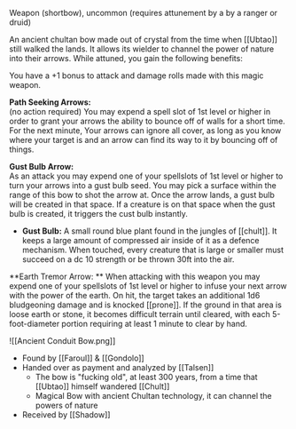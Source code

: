 Weapon (shortbow), uncommon (requires attunement by a by a ranger or druid)

An ancient chultan bow made out of crystal from the time when [[Ubtao]] still walked the lands. It allows its wielder to channel the power of nature into their arrows. While attuned, you gain the following benefits:

You have a +1 bonus to attack and damage rolls made with this magic weapon.  
  
**Path Seeking Arrows:**  
(no action required) You may expend a spell slot of 1st level or higher in order to grant your arrows the ability to bounce off of walls for a short time. For the next minute, Your arrows can ignore all cover, as long as you know where your target is and an arrow can find its way to it by bouncing off of things.

**Gust Bulb Arrow:**  
As an attack you may expend one of your spellslots of 1st level or higher to turn your arrows into a gust bulb seed. You may pick a surface within the range of this bow to shot the arrow at. Once the arrow lands, a gust bulb will be created in that space. If a creature is on that space when the gust bulb is created, it triggers the cust bulb instantly.  
- **Gust Bulb:**
	A small round blue plant found in the jungles of [[chult]]. It keeps a large amount of compressed air inside of it as a defence mechanism. When touched, every creature that is large or smaller must succeed on a dc 10 strength or be thrown 30ft into the air.

**Earth Tremor Arrow: **
When attacking with this weapon you may expend one of your spellslots of 1st level or higher to infuse your next arrow with the power of the earth. On hit, the target takes an additional 1d6 bludgeoning damage and is knocked [[prone]]. If the ground in that area is loose earth or stone, it becomes difficult terrain until cleared, with each 5-foot-diameter portion requiring at least 1 minute to clear by hand.

![[Ancient Conduit Bow.png]]

- Found by [[Faroul]] & [[Gondolo]]
- Handed over as payment and analyzed by [[Talsen]]
	- The bow is "fucking old", at least 300 years, from a time that [[Ubtao]] himself wandered [[Chult]]
	- Magical Bow with ancient Chultan technology, it can channel the powers of nature
- Received by [[Shadow]]